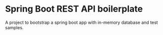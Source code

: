 # Spring Boot REST API boilerplate
A project to bootstrap a spring boot app with in-memory database and test samples.

